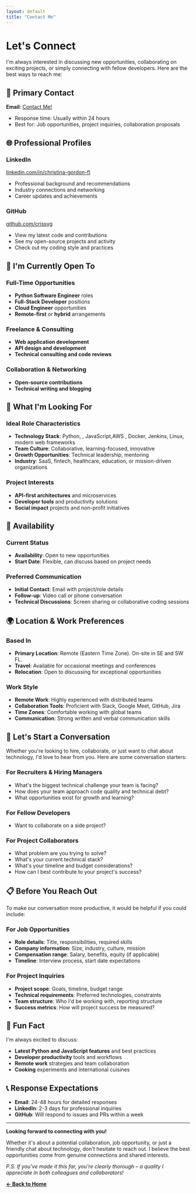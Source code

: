 ```yaml
---
layout: default
title: "Contact Me"
---
```


# Let's Connect

I'm always interested in discussing new opportunities, collaborating on exciting projects, or simply connecting with fellow developers. Here are the best ways to reach me:

## 📧 Primary Contact

**Email**: [Contact Me!](mailto:crissy.tina@gmail.com)
- Response time: Usually within 24 hours
- Best for: Job opportunities, project inquiries, collaboration proposals

## 🌐 Professional Profiles

### **LinkedIn**
[linkedin.com/in/christina-gordon-fl](https://www.linkedin.com/in/christina-gordon-fl)
- Professional background and recommendations
- Industry connections and networking
- Career updates and achievements

### **GitHub**
[github.com/crissyg](https://github.com/crissyg)
- View my latest code and contributions
- See my open-source projects and activity
- Check out my coding style and practices



## 💼 I'm Currently Open To

### **Full-Time Opportunities**
- **Python Software Engineer** roles
- **Full-Stack Developer** positions
- **Cloud Engineer** opportunities
- **Remote-first** or **hybrid** arrangements

### **Freelance & Consulting**
- **Web application development**
- **API design and development**
- **Technical consulting and code reviews**

### **Collaboration & Networking**
- **Open-source contributions**
- **Technical writing and blogging**

## 🎯 What I'm Looking For

### **Ideal Role Characteristics**
- **Technology Stack**: Python, , JavaScript,AWS , Docker, Jenkins, Linux, modern web frameworks
- **Team Culture**: Collaborative, learning-focused, innovative
- **Growth Opportunities**: Technical leadership, mentoring
- **Industry**: SaaS, fintech, healthcare, education, or mission-driven organizations

### **Project Interests**
- **API-first architectures** and microservices
- **Developer tools** and productivity solutions
- **Social impact** projects and non-profit initiatives

## 📅 Availability

### **Current Status**
- **Availability**: Open to new opportunities
- **Start Date**: Flexible, can discuss based on project needs

### **Preferred Communication**
- **Initial Contact**: Email with project/role details
- **Follow-up**: Video call or phone conversation
- **Technical Discussions**: Screen sharing or collaborative coding sessions

## 🌍 Location & Work Preferences

### **Based In**
- **Primary Location**: Remote (Eastern Time Zone). On-site in SE and SW FL.
- **Travel**: Available for occasional meetings and conferences
- **Relocation**: Open to discussing for exceptional opportunities

### **Work Style**
- **Remote Work**: Highly experienced with distributed teams
- **Collaboration Tools**: Proficient with Slack, Google Meet, GitHub, Jira
- **Time Zones**: Comfortable working with global teams
- **Communication**: Strong written and verbal communication skills

## 🤝 Let's Start a Conversation

Whether you're looking to hire, collaborate, or just want to chat about technology, I'd love to hear from you. Here are some conversation starters:

### **For Recruiters & Hiring Managers**
- What's the biggest technical challenge your team is facing?
- How does your team approach code quality and technical debt?
- What opportunities exist for growth and learning?

### **For Fellow Developers**
- Want to collaborate on a side project?

### **For Project Collaborators**
- What problem are you trying to solve?
- What's your current technical stack?
- What's your timeline and budget considerations?
- How can I best contribute to your project's success?

## 📋 Before You Reach Out

To make our conversation more productive, it would be helpful if you could include:

### **For Job Opportunities**
- **Role details**: Title, responsibilities, required skills
- **Company information**: Size, industry, culture, mission
- **Compensation range**: Salary, benefits, equity (if applicable)
- **Timeline**: Interview process, start date expectations

### **For Project Inquiries**
- **Project scope**: Goals, timeline, budget range
- **Technical requirements**: Preferred technologies, constraints
- **Team structure**: Who I'd be working with, reporting structure
- **Success metrics**: How will project success be measured?

## 🎉 Fun Fact

I'm always excited to discuss:
- **Latest Python and JavaScript features** and best practices
- **Developer productivity** tools and workflows
- **Remote work** strategies and team collaboration
- **Cooking** experiments and international cuisines

## 📞 Response Expectations

- **Email**: 24-48 hours for detailed responses
- **LinkedIn**: 2-3 days for professional inquiries
- **GitHub**: Will respond to issues and PRs within a week

---

**Looking forward to connecting with you!** 

Whether it's about a potential collaboration, job opportunity, or just a friendly chat about technology, don't hesitate to reach out. I believe the best opportunities come from genuine connections and shared interests.

*P.S. If you've made it this far, you're clearly thorough – a quality I appreciate in both colleagues and collaborators!*

**[← Back to Home](index.md)**

 <!-- <a href="/index.html" class="btn btn-outline">← Back to Home</a> -->
